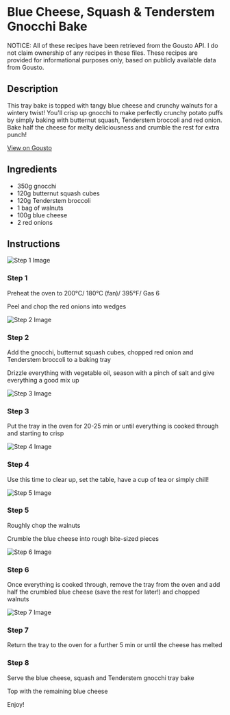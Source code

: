 # Blue Cheese, Squash & Tenderstem Gnocchi Bake

NOTICE: All of these recipes have been retrieved from the Gousto API. I do not claim ownership of any recipes in these files. These recipes are provided for informational purposes only, based on publicly available data from Gousto.

## Description

This tray bake is topped with tangy blue cheese and crunchy walnuts for a wintery twist! You'll crisp up gnocchi to make perfectly crunchy potato puffs by simply baking with butternut squash, Tenderstem broccoli and red onion. Bake half the cheese for melty deliciousness and crumble the rest for extra punch!

[View on Gousto](https://www.gousto.co.uk/recipes/cookbook/blue-cheese-squash-tenderstem-gnocchi-bake)

## Ingredients

- 350g gnocchi
- 120g butternut squash cubes
- 120g Tenderstem broccoli
- 1 bag of walnuts
- 100g blue cheese 
- 2 red onions

## Instructions

![Step 1 Image](https://production-media.gousto.co.uk/cms/recipe-step-image/1864.-step-1-x200.jpg)

### Step 1

Preheat the oven to 200°C/ 180°C (fan)/ 395°F/ Gas 6


Peel and chop the red <span class="text-highlight">onions</span> into wedges

![Step 2 Image](https://production-media.gousto.co.uk/cms/recipe-step-image/1864.-step-2-x200.jpg)

### Step 2

Add the gnocchi, butternut squash cubes, chopped red onion and Tenderstem broccoli to a baking tray


Drizzle everything with vegetable oil, season with a pinch of salt and give everything a good mix up

![Step 3 Image](https://production-media.gousto.co.uk/cms/recipe-step-image/1864.-step-3-x200.jpg)

### Step 3

Put the tray in the oven for 20-25 min or until everything is cooked through and starting to crisp

![Step 4 Image](https://production-media.gousto.co.uk/cms/recipe-step-image/1864.-step-4-x200.jpg)

### Step 4

Use this time to clear up, set the table, have a cup of tea or simply chill!

![Step 5 Image](https://production-media.gousto.co.uk/cms/recipe-step-image/1864.-step-5-x200.jpg)

### Step 5

Roughly chop the walnuts


Crumble the blue cheese into rough bite-sized pieces

![Step 6 Image](https://production-media.gousto.co.uk/cms/recipe-step-image/1864.-step-6-x200.jpg)

### Step 6

Once everything is cooked through, remove the tray from the oven and add <span class="text-highlight">half</span> the crumbled blue cheese (save the rest for later!) and chopped walnuts

![Step 7 Image](https://production-media.gousto.co.uk/cms/recipe-step-image/1864.-step-7-x200.jpg)

### Step 7

Return the tray to the oven for a further 5 min or until the cheese has melted

### Step 8

Serve the blue cheese, squash and Tenderstem gnocchi tray bake


Top with the remaining blue cheese


Enjoy!

